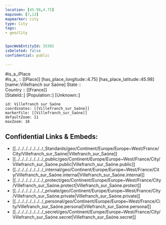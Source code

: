 ```yaml
---
location: [45.98,4.75] 
mapzoom: [7,12] 
mapmarker: city 
type: City
tags:
- geo/City


SpocWebEntityId: 35302
isDeleted: false
confidential: public

---
```

#is_a_/Place  
#is_a_ :: [[Place]] 
[has_place_longitude::4.75] 
[has_place_latitude::45.98] 
[name::Villefranch sur Saóne] 
State ::  
Country :: [[France]]  
[StateId::] 
[Population::] 
[Unknown::] 


```leaflet
id: Villefranch sur Saóne
coordinates: [[Villefranch_sur_Saóne]] 
markerFile: [[Villefranch_sur_Saóne]] 
defaultZoom: 11 
maxZoom: 18
```


## Confidential Links & Embeds: 
- [[../../../../../../../_Standards/geo/Continent/Europe/Europe~West/France/City/Villefranch_sur_Saóne|Villefranch_sur_Saóne]] 
- [[../../../../../../../_public/geo/Continent/Europe/Europe~West/France/City/Villefranch_sur_Saóne.public|Villefranch_sur_Saóne.public]] 
- [[../../../../../../../_internal/geo/Continent/Europe/Europe~West/France/City/Villefranch_sur_Saóne.internal|Villefranch_sur_Saóne.internal]] 
- [[../../../../../../../_protect/geo/Continent/Europe/Europe~West/France/City/Villefranch_sur_Saóne.protect|Villefranch_sur_Saóne.protect]] 
- [[../../../../../../../_private/geo/Continent/Europe/Europe~West/France/City/Villefranch_sur_Saóne.private|Villefranch_sur_Saóne.private]] 
- [[../../../../../../../_personal/geo/Continent/Europe/Europe~West/France/City/Villefranch_sur_Saóne.personal|Villefranch_sur_Saóne.personal]] 
- [[../../../../../../../_secret/geo/Continent/Europe/Europe~West/France/City/Villefranch_sur_Saóne.secret|Villefranch_sur_Saóne.secret]] 
